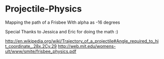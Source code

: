 Projectile-Physics
==================

Mapping the path of a Frisbee
With alpha as -16 degrees

Special Thanks to Jessica and Eric for doing the math :)

http://en.wikipedia.org/wiki/Trajectory_of_a_projectile#Angle_required_to_hit_coordinate_.28x.2Cy.29
http://web.mit.edu/womens-ult/www/smite/frisbee_physics.pdf
